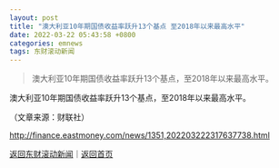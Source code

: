 ```yaml
---
layout: post
title: "澳大利亚10年期国债收益率跃升13个基点 至2018年以来最高水平"
date: 2022-03-22 05:43:58 +0800
categories: emnews
tags: 东财滚动新闻
---
```

> 澳大利亚10年期国债收益率跃升13个基点，至2018年以来最高水平。

<p>澳大利亚10年期国债收益率跃升13个基点，至2018年以来最高水平。</p><p class="em_media">（文章来源：财联社）</p>

<http://finance.eastmoney.com/news/1351,202203222317637738.html>

[返回东财滚动新闻](//finews.withounder.com/emnews/)｜[返回首页](//finews.withounder.com/)